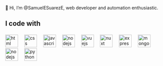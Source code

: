 👋 Hi, I’m @SamuelESuarezE, web developer and automation enthusiastic.

<h2 align="left">I code with</h2>

###

<div align="left">
    <img src="https://cdn-icons-png.flaticon.com/256/174/174854.png" height="40" alt="html logo"  />
  <img width="12" />
    <img src="https://upload.wikimedia.org/wikipedia/commons/thumb/6/62/CSS3_logo.svg/1024px-CSS3_logo.svg.png" height="40" alt="css logo"  />
  <img width="12" />
  <img src="https://cdn.jsdelivr.net/gh/devicons/devicon/icons/javascript/javascript-original.svg" height="40" alt="javascript logo"  />
  <img width="12" />
  <img src="https://cdn.jsdelivr.net/gh/devicons/devicon/icons/nodejs/nodejs-original.svg" height="40" alt="nodejs logo"  />
  <img width="12" />
    <img src="https://upload.wikimedia.org/wikipedia/commons/9/95/Vue.js_Logo_2.svg" height="40" alt="vuejs logo"  />
  <img width="12" />
<img src="https://cdn.prod.website-files.com/62865614b39c464b76d339aa/663555c0065bdcced0870641_Nuxt-2.svg" height="40" alt="nuxt logo"  />
  <img width="12" />
  <img src="https://upload.wikimedia.org/wikipedia/commons/thumb/8/88/Status_iucn_EX_icon.svg/480px-Status_iucn_EX_icon.svg.png" height="40" alt="express logo"  />
  <img width="12" />
    <img src="https://cdn.worldvectorlogo.com/logos/mongodb-icon-2.svg" height="40" alt="mongodb logo"  />
  <img width="12" />
    <img src="https://cdn.iconscout.com/icon/free/png-256/free-mysql-3628940-3030165.png" height="40" alt="nodejs logo"  />
  <img width="12" />

  <img src="https://upload.wikimedia.org/wikipedia/commons/thumb/c/cf/Python_logo_51.svg/1200px-Python_logo_51.svg.png" height="40" alt="python logo"  />
  <img width="12" />
</div>

###
